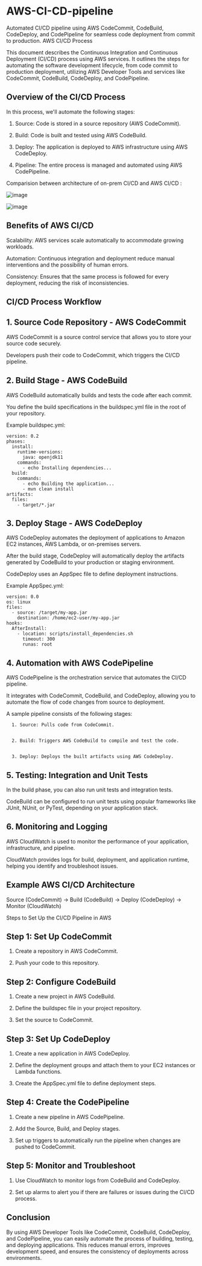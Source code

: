 # AWS-CI-CD-pipeline
Automated CI/CD pipeline using AWS CodeCommit, CodeBuild, CodeDeploy, and CodePipeline for seamless code deployment from commit to production.
AWS CI/CD Process

This document describes the Continuous Integration and Continuous Deployment (CI/CD) process using AWS services. It outlines the steps for automating the software development lifecycle, from code commit to production deployment, utilizing AWS Developer Tools and services like CodeCommit, CodeBuild, CodeDeploy, and CodePipeline.

## Overview of the CI/CD Process

In this process, we'll automate the following stages:

1. Source: Code is stored in a source repository (AWS CodeCommit).


2. Build: Code is built and tested using AWS CodeBuild.


3. Deploy: The application is deployed to AWS infrastructure using AWS CodeDeploy.


4. Pipeline: The entire process is managed and automated using AWS CodePipeline.

Comparision between architecture of on-prem CI/CD and AWS CI/CD :

![image](https://github.com/user-attachments/assets/4c5d6c18-1ef4-4d24-b9f5-3fc797a3d48a)



![image](https://github.com/user-attachments/assets/b5032fe2-f2d1-40c6-9e46-d162302e5f92)





## Benefits of AWS CI/CD

Scalability: AWS services scale automatically to accommodate growing workloads.

Automation: Continuous integration and deployment reduce manual interventions and the possibility of human errors.

Consistency: Ensures that the same process is followed for every deployment, reducing the risk of inconsistencies.


## CI/CD Process Workflow

## 1. Source Code Repository - AWS CodeCommit

AWS CodeCommit is a source control service that allows you to store your source code securely.

Developers push their code to CodeCommit, which triggers the CI/CD pipeline.


## 2. Build Stage - AWS CodeBuild

AWS CodeBuild automatically builds and tests the code after each commit.

You define the build specifications in the buildspec.yml file in the root of your repository.

Example buildspec.yml:

    version: 0.2
    phases:
      install:
        runtime-versions:
          java: openjdk11
        commands:
          - echo Installing dependencies...
      build:
        commands:
          - echo Building the application...
          - mvn clean install
    artifacts:
      files:
        - target/*.jar


## 3. Deploy Stage - AWS CodeDeploy

AWS CodeDeploy automates the deployment of applications to Amazon EC2 instances, AWS Lambda, or on-premises servers.

After the build stage, CodeDeploy will automatically deploy the artifacts generated by CodeBuild to your production or staging environment.

CodeDeploy uses an AppSpec file to define deployment instructions.

Example AppSpec.yml:

    version: 0.0
    os: linux
    files:
      - source: /target/my-app.jar
        destination: /home/ec2-user/my-app.jar
    hooks:
      AfterInstall:
        - location: scripts/install_dependencies.sh
          timeout: 300
          runas: root


## 4. Automation with AWS CodePipeline

AWS CodePipeline is the orchestration service that automates the CI/CD pipeline.

It integrates with CodeCommit, CodeBuild, and CodeDeploy, allowing you to automate the flow of code changes from source to deployment.

A sample pipeline consists of the following stages:

      1. Source: Pulls code from CodeCommit.
      
      
      2. Build: Triggers AWS CodeBuild to compile and test the code.
      
      
      3. Deploy: Deploys the built artifacts using AWS CodeDeploy.




## 5. Testing: Integration and Unit Tests

In the build phase, you can also run unit tests and integration tests.

CodeBuild can be configured to run unit tests using popular frameworks like JUnit, NUnit, or PyTest, depending on your application stack.


## 6. Monitoring and Logging

AWS CloudWatch is used to monitor the performance of your application, infrastructure, and pipeline.

CloudWatch provides logs for build, deployment, and application runtime, helping you identify and troubleshoot issues.


## Example AWS CI/CD Architecture

Source (CodeCommit) → Build (CodeBuild) → Deploy (CodeDeploy) → Monitor (CloudWatch)

Steps to Set Up the CI/CD Pipeline in AWS

## Step 1: Set Up CodeCommit

1. Create a repository in AWS CodeCommit.


2. Push your code to this repository.



## Step 2: Configure CodeBuild

1. Create a new project in AWS CodeBuild.


2. Define the buildspec file in your project repository.


3. Set the source to CodeCommit.



## Step 3: Set Up CodeDeploy

1. Create a new application in AWS CodeDeploy.


2. Define the deployment groups and attach them to your EC2 instances or Lambda functions.
3. Create the AppSpec.yml file to define deployment steps.



## Step 4: Create the CodePipeline

1. Create a new pipeline in AWS CodePipeline.


2. Add the Source, Build, and Deploy stages.


3. Set up triggers to automatically run the pipeline when changes are pushed to CodeCommit.



## Step 5: Monitor and Troubleshoot

1. Use CloudWatch to monitor logs from CodeBuild and CodeDeploy.


2. Set up alarms to alert you if there are failures or issues during the CI/CD process.



## Conclusion

By using AWS Developer Tools like CodeCommit, CodeBuild, CodeDeploy, and CodePipeline, you can easily automate the process of building, testing, and deploying applications. This reduces manual errors, improves development speed, and ensures the consistency of deployments across environments.

